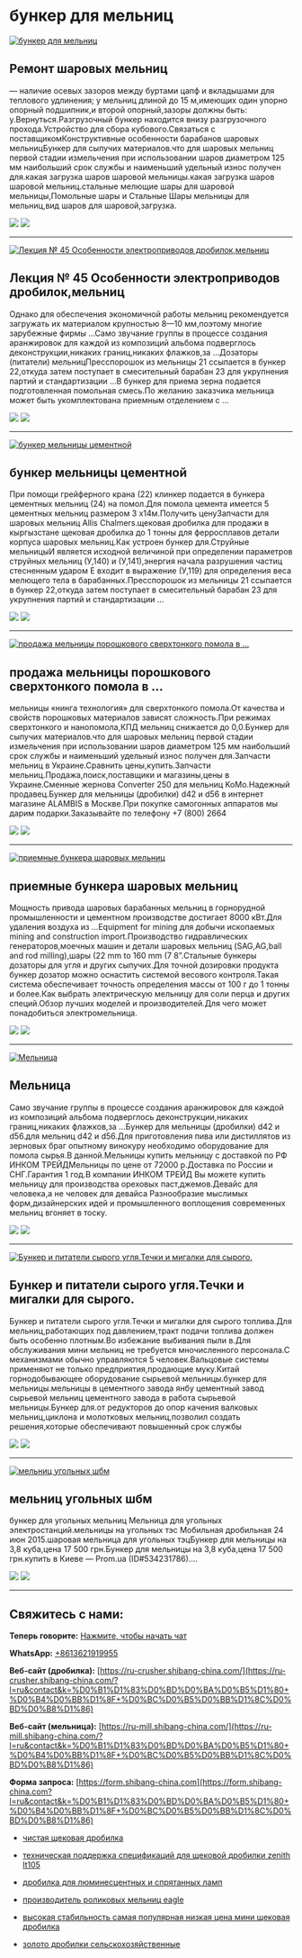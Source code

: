 # бункер для мельниц

<a href="https://swt.shibang-china.com/?l=ru&img&k=%D0%B1%D1%83%D0%BD%D0%BA%D0%B5%D1%80+%D0%B4%D0%BB%D1%8F+%D0%BC%D0%B5%D0%BB%D1%8C%D0%BD%D0%B8%D1%86" target="_blank">![бункер для мельниц](http://static.shibang-china.com/all-800x300/1104.jpg)</a>

## Ремонт шаровых мельниц
— наличие осевых зазоров между буртами цапф и вкладышами для теплового удлинения; у мельниц длиной до 15 м,имеющих один упорно опорный подшипник,и второй опорный,зазоры должны быть: у.Вернуться.Разгрузочный бункер находится внизу разгрузочного прохода.Устройство для сбора кубового.Связаться с поставщикомКонструктивные особенности барабанов шаровых мельницБункер для сыпучих материалов.что для шаровых мельниц первой стадии измельчения при использовании шаров диаметром 125 мм наибольший срок службы и наименьший удельный износ получен для.какая загрузка шаров шаровой мельницы.какая загрузка шаров шаровой мельниц.стальные мелющие шары для шаровой мельницы,Помольные шары и Стальные Шары мельницы для мельниц,вид шаров для шаровой,загрузка.


<a href="https://whatsapp.shibangsoft.com/WhatsApp.php" target="_blank" title="WhatsApp">![](http://static.shibang-china.com/icon/whatsapp.png)</a> <a href="https://swt.shibang-china.com/?l=ru&icon&k=%D0%B1%D1%83%D0%BD%D0%BA%D0%B5%D1%80+%D0%B4%D0%BB%D1%8F+%D0%BC%D0%B5%D0%BB%D1%8C%D0%BD%D0%B8%D1%86" target="_blank">![](http://static.shibang-china.com/icon/chat-ru.png)</a>

---

<a href="https://swt.shibang-china.com/?l=ru&img&k=%D0%B1%D1%83%D0%BD%D0%BA%D0%B5%D1%80+%D0%B4%D0%BB%D1%8F+%D0%BC%D0%B5%D0%BB%D1%8C%D0%BD%D0%B8%D1%86" target="_blank">![Лекция № 45 Особенности электроприводов дробилок,мельниц](http://static.shibang-china.com/all-800x300/801.jpg)</a>

## Лекция № 45 Особенности электроприводов дробилок,мельниц
Однако для обеспечения экономичной работы мельниц рекомендуется загружать их материалом круп&#173;ностью 8—10 мм,поэтому многие зарубежные фирмы …Само звучание группы в процессе создания аранжировок для каждой из композиций альбома подверглось деконструкции,никаких границ,никаких флажков,за …Дозаторы (питатели) мельницПресспорошок из мельницы 21 ссыпается в бункер 22,откуда затем поступает в смесительный барабан 23 для укрупнения партий и стандартизации …В бункер для приема зерна подается подготовленная помольная смесь.По желанию заказчика мельница может быть укомплектована приемным отделением с …


<a href="https://whatsapp.shibangsoft.com/WhatsApp.php" target="_blank" title="WhatsApp">![](http://static.shibang-china.com/icon/whatsapp.png)</a> <a href="https://swt.shibang-china.com/?l=ru&icon&k=%D0%B1%D1%83%D0%BD%D0%BA%D0%B5%D1%80+%D0%B4%D0%BB%D1%8F+%D0%BC%D0%B5%D0%BB%D1%8C%D0%BD%D0%B8%D1%86" target="_blank">![](http://static.shibang-china.com/icon/chat-ru.png)</a>

---

<a href="https://swt.shibang-china.com/?l=ru&img&k=%D0%B1%D1%83%D0%BD%D0%BA%D0%B5%D1%80+%D0%B4%D0%BB%D1%8F+%D0%BC%D0%B5%D0%BB%D1%8C%D0%BD%D0%B8%D1%86" target="_blank">![бункер мельницы цементной](http://static.shibang-china.com/all-800x300/8.jpg)</a>

## бункер мельницы цементной
При помощи грейферного крана (22) клинкер подается в бункера цементных мельниц (24) на помол.Для помола цемента имеется 5 цементных мельниц размером 3 х14м.Получить ценуЗапчасти для шаровых мельниц Allis Chalmers.щековая дробилка для продажи в кыргызстане щековая дробилка до 1 тонны для ферросплавов детали корпуса шаровых мельниц.Как устроен бункер для.Струйные мельницыИ является исходной величиной при определении параметров струйных мельниц (У,140) и (У,141),энергия начала разрушения частиц стесненным ударом Е входит в выражение (У,119) для определения веса мелющего тела в барабанных.Пресспорошок из мельницы 21 ссыпается в бункер 22,откуда затем поступает в смесительный барабан 23 для укрупнения партий и стандартизации …


<a href="https://whatsapp.shibangsoft.com/WhatsApp.php" target="_blank" title="WhatsApp">![](http://static.shibang-china.com/icon/whatsapp.png)</a> <a href="https://swt.shibang-china.com/?l=ru&icon&k=%D0%B1%D1%83%D0%BD%D0%BA%D0%B5%D1%80+%D0%B4%D0%BB%D1%8F+%D0%BC%D0%B5%D0%BB%D1%8C%D0%BD%D0%B8%D1%86" target="_blank">![](http://static.shibang-china.com/icon/chat-ru.png)</a>

---

<a href="https://swt.shibang-china.com/?l=ru&img&k=%D0%B1%D1%83%D0%BD%D0%BA%D0%B5%D1%80+%D0%B4%D0%BB%D1%8F+%D0%BC%D0%B5%D0%BB%D1%8C%D0%BD%D0%B8%D1%86" target="_blank">![продажа мельницы порошкового сверхтонкого помола в …](http://static.shibang-china.com/all-800x300/376.jpg)</a>

## продажа мельницы порошкового сверхтонкого помола в …
мельницы &#171;нинга технология&#187; для сверхтонкого помола.От качества и свойств порошковых материалов зависят сложность.При режимах сверхтонкого и нанопомола,КПД мельниц снижается до 0,0.Бункер для сыпучих материалов.что для шаровых мельниц первой стадии измельчения при использовании шаров диаметром 125 мм наибольший срок службы и наименьший удельный износ получен для.Запчасти мельниц в Украине.Сравнить цены,купить.Запчасти мельниц.Продажа,поиск,поставщики и магазины,цены в Украине.Сменные жернова Converter 250 для мельниц KoMo.Надежный продавец.Бункер для мельницы (дробилки) d42 и d56 в интернет магазине ALAMBIS в Москве.При покупке самогонных аппаратов мы дарим подарки.Заказывайте по телефону +7 (800) 2664


<a href="https://whatsapp.shibangsoft.com/WhatsApp.php" target="_blank" title="WhatsApp">![](http://static.shibang-china.com/icon/whatsapp.png)</a> <a href="https://swt.shibang-china.com/?l=ru&icon&k=%D0%B1%D1%83%D0%BD%D0%BA%D0%B5%D1%80+%D0%B4%D0%BB%D1%8F+%D0%BC%D0%B5%D0%BB%D1%8C%D0%BD%D0%B8%D1%86" target="_blank">![](http://static.shibang-china.com/icon/chat-ru.png)</a>

---

<a href="https://swt.shibang-china.com/?l=ru&img&k=%D0%B1%D1%83%D0%BD%D0%BA%D0%B5%D1%80+%D0%B4%D0%BB%D1%8F+%D0%BC%D0%B5%D0%BB%D1%8C%D0%BD%D0%B8%D1%86" target="_blank">![приемные бункера шаровых мельниц](http://static.shibang-china.com/all-800x300/487.jpg)</a>

## приемные бункера шаровых мельниц
Мощность привода шаровых барабанных мельниц в горнорудной промышленности и цементном производстве достигает 8000 кВт.Для удаления воздуха из …Equipment for mining для добычи ископаемых mining and construction import.Производство гидравлических генераторов,моечных машин и детали шаровых мельниц (SAG,AG,ball and rod milling),шары (22 mm to 160 mm (7 8”.Стальные бункеры дозаторы для угля и других сыпучих.Для точной дозировки продукта бункер дозатор можно оснастить системой весового контроля.Такая система обеспечивает точность определения массы от 100 г до 1 тонны и более.Как выбрать электрическую мельницу для соли перца и других специй.Обзор лучших моделей и производителей.Для чего может понадобиться электромельница.


<a href="https://whatsapp.shibangsoft.com/WhatsApp.php" target="_blank" title="WhatsApp">![](http://static.shibang-china.com/icon/whatsapp.png)</a> <a href="https://swt.shibang-china.com/?l=ru&icon&k=%D0%B1%D1%83%D0%BD%D0%BA%D0%B5%D1%80+%D0%B4%D0%BB%D1%8F+%D0%BC%D0%B5%D0%BB%D1%8C%D0%BD%D0%B8%D1%86" target="_blank">![](http://static.shibang-china.com/icon/chat-ru.png)</a>

---

<a href="https://swt.shibang-china.com/?l=ru&img&k=%D0%B1%D1%83%D0%BD%D0%BA%D0%B5%D1%80+%D0%B4%D0%BB%D1%8F+%D0%BC%D0%B5%D0%BB%D1%8C%D0%BD%D0%B8%D1%86" target="_blank">![Мельница](http://static.shibang-china.com/all-800x300/213.jpg)</a>

## Мельница
Само звучание группы в процессе создания аранжировок для каждой из композиций альбома подверглось деконструкции,никаких границ,никаких флажков,за …Бункер для мельницы (дробилки) d42 и d56.для мельниц d42 и d56.Для приготовления пива или дистиллятов из зерновых браг опытному винокуру необходимо оборудование для помола сырья.В данной.Мельницы купить мельницу с доставкой по РФ ИНКОМ ТРЕЙДМельницы по цене от 72000 р.Доставка по России и СНГ.Гарантия 1 год.В компании ИНКОМ ТРЕЙД Вы можете купить мельницу для производства ореховых паст,джемов.Девайс для человека,а не человек для девайса Разнообразие мыслимых форм,дизайнерских идей и промышленного воплощения современных мельниц вгоняет в тоску.


<a href="https://whatsapp.shibangsoft.com/WhatsApp.php" target="_blank" title="WhatsApp">![](http://static.shibang-china.com/icon/whatsapp.png)</a> <a href="https://swt.shibang-china.com/?l=ru&icon&k=%D0%B1%D1%83%D0%BD%D0%BA%D0%B5%D1%80+%D0%B4%D0%BB%D1%8F+%D0%BC%D0%B5%D0%BB%D1%8C%D0%BD%D0%B8%D1%86" target="_blank">![](http://static.shibang-china.com/icon/chat-ru.png)</a>

---

<a href="https://swt.shibang-china.com/?l=ru&img&k=%D0%B1%D1%83%D0%BD%D0%BA%D0%B5%D1%80+%D0%B4%D0%BB%D1%8F+%D0%BC%D0%B5%D0%BB%D1%8C%D0%BD%D0%B8%D1%86" target="_blank">![Бункер и питатели сырого угля.Течки и мигалки для сырого.](http://static.shibang-china.com/all-800x300/72.jpg)</a>

## Бункер и питатели сырого угля.Течки и мигалки для сырого.
Бункер и питатели сырого угля.Течки и мигалки для сырого топлива.Для мельниц,работающих под давлением,тракт подачи топлива должен быть особенно плотным.Во избежание выбивания пыли в.Для обслуживания мини мельниц не требуется мночисленного персонала.С механизмами обычно управляются 5 человек.Вальцовые системы применяют не только предприятия,продающие муку.Китай горнодобывающее оборудование сырьевой мельницы.бункер для мельницы.мельницы в цементного завода янбу цементный завод сырьевой мельниц цементного завода в работа сырьевой мельницы.Бункер для.от редукторов до опор качения валковых мельниц,циклона и молотковых мельниц,позволил создать решения,которые обеспечивают повышенный срок службы


<a href="https://whatsapp.shibangsoft.com/WhatsApp.php" target="_blank" title="WhatsApp">![](http://static.shibang-china.com/icon/whatsapp.png)</a> <a href="https://swt.shibang-china.com/?l=ru&icon&k=%D0%B1%D1%83%D0%BD%D0%BA%D0%B5%D1%80+%D0%B4%D0%BB%D1%8F+%D0%BC%D0%B5%D0%BB%D1%8C%D0%BD%D0%B8%D1%86" target="_blank">![](http://static.shibang-china.com/icon/chat-ru.png)</a>

---

<a href="https://swt.shibang-china.com/?l=ru&img&k=%D0%B1%D1%83%D0%BD%D0%BA%D0%B5%D1%80+%D0%B4%D0%BB%D1%8F+%D0%BC%D0%B5%D0%BB%D1%8C%D0%BD%D0%B8%D1%86" target="_blank">![мельниц угольных шбм](http://static.shibang-china.com/all-800x300/23.jpg)</a>

## мельниц угольных шбм
бункер для угольных мельниц Мельница для угольных электростанций.мельницы на угольных тэс Мобильная дробильная 24 июн 2015.шаровая мельница для угольных тэцБункер для мельницы на 3,8 куба,цена 17 500 грн.Бункер для мельницы на 3,8 куба,цена 17 500 грн.купить в Киеве — Prom.ua (ID#534231786).…

<a href="https://whatsapp.shibangsoft.com/WhatsApp.php" target="_blank" title="WhatsApp">![](http://static.shibang-china.com/icon/whatsapp.png)</a> <a href="https://swt.shibang-china.com/?l=ru&icon&k=%D0%B1%D1%83%D0%BD%D0%BA%D0%B5%D1%80+%D0%B4%D0%BB%D1%8F+%D0%BC%D0%B5%D0%BB%D1%8C%D0%BD%D0%B8%D1%86" target="_blank">![](http://static.shibang-china.com/icon/chat-ru.png)</a>

---
## Свяжитесь с нами:

**Теперь говорите:** [Нажмите, чтобы начать чат](https://swt.shibang-china.com?l=ru&contact&k=%D0%B1%D1%83%D0%BD%D0%BA%D0%B5%D1%80+%D0%B4%D0%BB%D1%8F+%D0%BC%D0%B5%D0%BB%D1%8C%D0%BD%D0%B8%D1%86)

**WhatsApp:**  [+8613621919955](https://whatsapp.shibangsoft.com/WhatsApp.php)

**Веб-сайт (дробилка):** [https://ru-crusher.shibang-china.com/](https://ru-crusher.shibang-china.com/?l=ru&contact&k=%D0%B1%D1%83%D0%BD%D0%BA%D0%B5%D1%80+%D0%B4%D0%BB%D1%8F+%D0%BC%D0%B5%D0%BB%D1%8C%D0%BD%D0%B8%D1%86)

**Веб-сайт (мельница):** [https://ru-mill.shibang-china.com/](https://ru-mill.shibang-china.com/?l=ru&contact&k=%D0%B1%D1%83%D0%BD%D0%BA%D0%B5%D1%80+%D0%B4%D0%BB%D1%8F+%D0%BC%D0%B5%D0%BB%D1%8C%D0%BD%D0%B8%D1%86)

**Форма запроса:** [https://form.shibang-china.com](https://form.shibang-china.com?l=ru&contact&k=%D0%B1%D1%83%D0%BD%D0%BA%D0%B5%D1%80+%D0%B4%D0%BB%D1%8F+%D0%BC%D0%B5%D0%BB%D1%8C%D0%BD%D0%B8%D1%86)

* [чистая щековая дробилка](../125/%D1%87%D0%B8%D1%81%D1%82%D0%B0%D1%8F%20%D1%89%D0%B5%D0%BA%D0%BE%D0%B2%D0%B0%D1%8F%20%D0%B4%D1%80%D0%BE%D0%B1%D0%B8%D0%BB%D0%BA%D0%B0.md)

* [техническая поддержка спецификаций для щековой дробилки zenith lt105](../121/%D1%82%D0%B5%D1%85%D0%BD%D0%B8%D1%87%D0%B5%D1%81%D0%BA%D0%B0%D1%8F%20%D0%BF%D0%BE%D0%B4%D0%B4%D0%B5%D1%80%D0%B6%D0%BA%D0%B0%20%D1%81%D0%BF%D0%B5%D1%86%D0%B8%D1%84%D0%B8%D0%BA%D0%B0%D1%86%D0%B8%D0%B9%20%D0%B4%D0%BB%D1%8F%20%D1%89%D0%B5%D0%BA%D0%BE%D0%B2%D0%BE%D0%B9%20%D0%B4%D1%80%D0%BE%D0%B1%D0%B8%D0%BB%D0%BA%D0%B8%20zenith%20lt105.md)

* [дробилка для люминесцентных и спрятанных ламп](../122/%D0%B4%D1%80%D0%BE%D0%B1%D0%B8%D0%BB%D0%BA%D0%B0%20%D0%B4%D0%BB%D1%8F%20%D0%BB%D1%8E%D0%BC%D0%B8%D0%BD%D0%B5%D1%81%D1%86%D0%B5%D0%BD%D1%82%D0%BD%D1%8B%D1%85%20%D0%B8%20%D1%81%D0%BF%D1%80%D1%8F%D1%82%D0%B0%D0%BD%D0%BD%D1%8B%D1%85%20%D0%BB%D0%B0%D0%BC%D0%BF.md)

* [производитель роликовых мельниц eagle](../122/%D0%BF%D1%80%D0%BE%D0%B8%D0%B7%D0%B2%D0%BE%D0%B4%D0%B8%D1%82%D0%B5%D0%BB%D1%8C%20%D1%80%D0%BE%D0%BB%D0%B8%D0%BA%D0%BE%D0%B2%D1%8B%D1%85%20%D0%BC%D0%B5%D0%BB%D1%8C%D0%BD%D0%B8%D1%86%20eagle.md)

* [высокая стабильность самая популярная низкая цена мини щековая дробилка](../124/%D0%B2%D1%8B%D1%81%D0%BE%D0%BA%D0%B0%D1%8F%20%D1%81%D1%82%D0%B0%D0%B1%D0%B8%D0%BB%D1%8C%D0%BD%D0%BE%D1%81%D1%82%D1%8C%20%D1%81%D0%B0%D0%BC%D0%B0%D1%8F%20%D0%BF%D0%BE%D0%BF%D1%83%D0%BB%D1%8F%D1%80%D0%BD%D0%B0%D1%8F%20%D0%BD%D0%B8%D0%B7%D0%BA%D0%B0%D1%8F%20%D1%86%D0%B5%D0%BD%D0%B0%20%D0%BC%D0%B8%D0%BD%D0%B8%20%D1%89%D0%B5%D0%BA%D0%BE%D0%B2%D0%B0%D1%8F%20%D0%B4%D1%80%D0%BE%D0%B1%D0%B8%D0%BB%D0%BA%D0%B0.md)

* [золото дробилки сельскохозяйственные](../123/%D0%B7%D0%BE%D0%BB%D0%BE%D1%82%D0%BE%20%D0%B4%D1%80%D0%BE%D0%B1%D0%B8%D0%BB%D0%BA%D0%B8%20%D1%81%D0%B5%D0%BB%D1%8C%D1%81%D0%BA%D0%BE%D1%85%D0%BE%D0%B7%D1%8F%D0%B9%D1%81%D1%82%D0%B2%D0%B5%D0%BD%D0%BD%D1%8B%D0%B5.md)